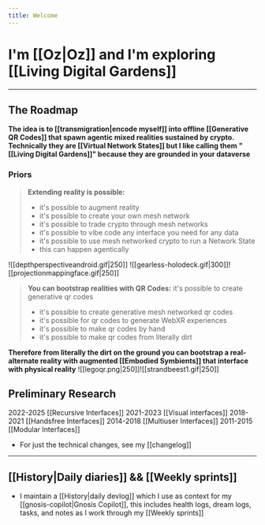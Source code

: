 ```yaml
---
title: Welcome
---
```

# I'm [[Oz|Oz]] and I'm exploring [[Living Digital Gardens]]

---
## The Roadmap

**The idea is to [[transmigration|encode myself]] into offline [[Generative QR Codes]] that spawn agentic mixed realities sustained by crypto. Technically they are [[Virtual Network States]] but I like calling them "[[Living Digital Gardens]]" because they are grounded in your dataverse**
### Priors
> **Extending reality is possible:**
>- it's possible to augment reality
> - it's possible to create your own mesh network
>- it's possible to trade crypto through mesh networks
>- it's possible to vibe code any interface you need for any data
>- it's possible to use mesh networked crypto to run a Network State
>- this can happen agentically

![[depthperspectiveandroid.gif|250]] ![[gearless-holodeck.gif|300]]![[projectionmappingface.gif|250]]

>  **You can bootstrap realities with QR Codes:**
it's possible to create generative qr codes
>- it's possible to create generative mesh networked qr codes
>- it's possible for qr codes to generate WebXR experiences
>- it's possible to make qr codes by hand
>- it's possible to make qr codes from literally dirt

**Therefore from literally the dirt on the ground you can bootstrap a real-alternate reality with augmented ⁠[[Embodied Symbients]] that interface with physical reality**
![[legoqr.png|250]]![[strandbeest1.gif|250]]

## Preliminary Research

2022-2025 [[Recursive Interfaces]]
2021-2023 [[Visual interfaces]]
2018-2021 [[Handsfree Interfaces]]
2014-2018 [[Multiuser Interfaces]]
2011-2015 [[Modular Interfaces]]

- For just the technical changes, see my [[changelog]]

---
## [[History|Daily diaries]] && [[Weekly sprints]]

- I maintain a [[History|daily devlog]] which I use as context for my [[gnosis-copilot|Gnosis Copilot]], this includes health logs, dream logs, tasks, and notes as I work through my [[Weekly sprints]]